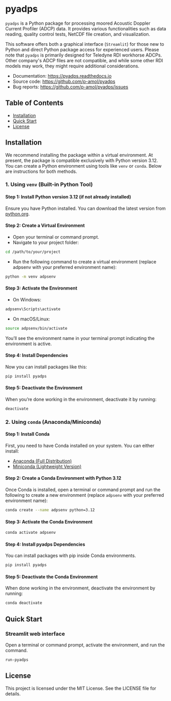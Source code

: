 # pyadps

`pyadps` is a Python package for processing moored Acoustic Doppler
Current Profiler (ADCP) data. It provides various functionalities
such as data reading, quality control tests, NetCDF file creation,
and visualization.

This software offers both a graphical interface (`Streamlit`) for
those new to Python and direct Python package access for experienced
users. Please note that `pyadps` is primarily designed for Teledyne
RDI workhorse ADCPs. Other company's ADCP files are not compatible,
and while some other RDI models may work, they might require additional
considerations.

- Documentation: <https://pyadps.readthedocs.io>
- Source code: <https://github.com/p-amol/pyadps>
- Bug reports: <https://github.com/p-amol/pyadps/issues>

## Table of Contents

- [Installation](#installation)
- [Quick Start](#quick-start)
- [License](#license)

## Installation

We recommend installing the package within a virtual environment.
At present, the package is compatible exclusively with Python version 3.12.
You can create a Python environment using tools like `venv` or `conda`.
Below are instructions for both methods.

### 1. Using `venv` (Built-in Python Tool)

#### Step 1: Install Python version 3.12 (if not already installed)

Ensure you have Python installed. You can download the latest version from [python.org](https://www.python.org/downloads/).

#### Step 2: Create a Virtual Environment

- Open your terminal or command prompt.
- Navigate to your project folder:

```bash
cd /path/to/your/project
```

- Run the following command to create a virtual environment
(replace adpsenv with your preferred environment name):

```bash
python -m venv adpsenv
```

#### Step 3: Activate the Environment

- On Windows:

```bash
adpsenv\Scripts\activate
```

- On macOS/Linux:

```bash
source adpsenv/bin/activate
```

You’ll see the environment name in your terminal prompt
indicating the environment is active.

#### Step 4: Install Dependencies

Now you can install packages like this:

```bash
pip install pyadps
```

#### Step 5: Deactivate the Environment

When you’re done working in the environment, deactivate it by running:

```bash
deactivate
```

### 2. Using `conda` (Anaconda/Miniconda)

#### Step 1: Install Conda

First, you need to have Conda installed on your system. You can either install:

- [Anaconda (Full Distribution)](https://www.anaconda.com/products/individual)
- [Miniconda (Lightweight Version)](https://docs.conda.io/en/latest/miniconda.html)

#### Step 2: Create a Conda Environment with Python 3.12

Once Conda is installed, open a terminal or command prompt and run
the following to create a new environment (replace `adpsenv` with
your preferred environment name):

```bash
conda create --name adpsenv python=3.12
```

#### Step 3: Activate the Conda Environment

```bash
conda activate adpsenv
```

#### Step 4: Install pyadps Dependencies

You can install packages with pip inside Conda environments.

```bash
pip install pyadps
```

#### Step 5: Deactivate the Conda Environment

When done working in the environment, deactivate the environment by running:

```bash
conda deactivate
```

## Quick Start

### Streamlit web interface

Open a terminal or command prompt, activate the environment, and run the command.

```bash
run-pyadps
```

## License

This project is licensed under the MIT License. See the LICENSE file for details.
